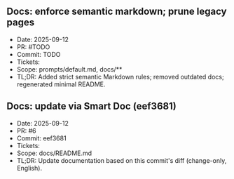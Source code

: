 ## Docs: enforce semantic markdown; prune legacy pages
- Date: 2025-09-12
- PR: #TODO
- Commit: TODO
- Tickets: 
- Scope: prompts/default.md, docs/**
- TL;DR: Added strict semantic Markdown rules; removed outdated docs; regenerated minimal README.


## Docs: update via Smart Doc (eef3681)
- Date: 2025-09-12
- PR: #6
- Commit: eef3681
- Tickets: 
- Scope: docs/README.md
- TL;DR: Update documentation based on this commit's diff (change-only, English).

